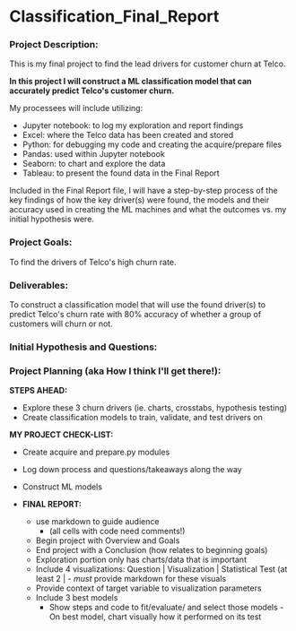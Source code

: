 # Classification_Final_Report

### <b>Project Description:</b><br>
This is my final project to find the lead drivers for customer churn at Telco. 

<b>In this project I will construct a ML classification model that can accurately predict Telco's customer churn.</b>

My processees will include utilizing:
  - Jupyter notebook: to log my exploration and report findings
  - Excel: where the Telco data has been created and stored
  - Python: for debugging my code and creating the acquire/prepare files
  - Pandas: used within Jupyter notebook
  - Seaborn: to chart and explore the data
  - Tableau: to present the found data in the Final Report

Included in the Final Report file, I will have a step-by-step process of the key findings of how the key driver(s) were found, the models and their accuracy used in creating the ML machines and what the outcomes vs. my initial hypothesis were.

### <b>Project Goals:</b><br>
To find the drivers of Telco's high churn rate.

### <b>Deliverables:</b><br>
To construct a classification model that will use the found driver(s) to predict Telco's churn rate with 80% accuracy of whether a group of customers will churn or not.
 
 ### <b>Initial Hypothesis and Questions:</b><br>


 ### <b>Project Planning (aka How I think I'll get there!):</b><br>
 <b>STEPS AHEAD:</b><br>
 - Explore these 3 churn drivers
     (ie. charts, crosstabs, hypothesis testing)
 - Create classification models to train, validate, and test drivers on



 <b>MY PROJECT CHECK-LIST:</b><br>
 - Create acquire and prepare.py modules
 - Log down process and questions/takeaways along the way
 - Construct ML models


 - <b> FINAL REPORT: </b><br>
    - use markdown to guide audience
      - (all cells with code need comments!)
    - Begin project with Overview and Goals
    - End project with a Conclusion (how relates to beginning goals)
    - Exploration portion only has charts/data that is important
    - Include 4 visualizations: Question | Visualization | Statistical Test (at least 2 | 
             - <i> must</i> provide markdown for these visuals
    - Provide context of target variable to visualization parameters
    - Include 3 best models 
         - Show steps and code to fit/evaluate/ and select those models
    -On best model, chart visually how it performed on its test
